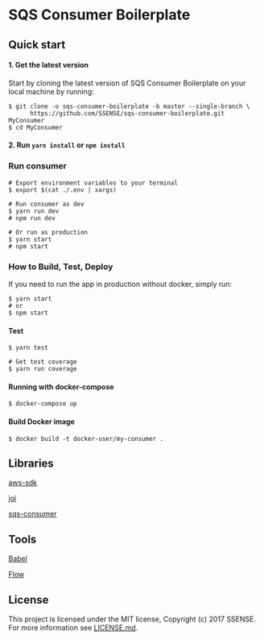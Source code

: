 # SQS Consumer Boilerplate

## Quick start


#### 1. Get the latest version

Start by cloning the latest version of SQS Consumer Boilerplate on your local machine by running:
```shell
$ git clone -o sqs-consumer-boilerplate -b master --single-branch \
      https://github.com/SSENSE/sqs-consumer-boilerplate.git MyConsumer
$ cd MyConsumer
```

#### 2. Run `yarn install` or `npm install`


### Run consumer

```shell
# Export environment variables to your terminal
$ export $(cat ./.env | xargs)

# Run consumer as dev
$ yarn run dev
# npm run dev

# Or run as production
$ yarn start
# npm start
```

### How to Build, Test, Deploy

If you need to run the app in production without docker, simply run:

```shell
$ yarn start
# or
$ npm start
```

#### Test

```shell
$ yarn test

# Get test coverage
$ yarn run coverage
```

#### Running with docker-compose

```shell
$ docker-compose up
```

#### Build Docker image

```shell
$ docker build -t docker-user/my-consumer .
```


## Libraries
[aws-sdk](https://www.npmjs.com/package/aws-sdk)

[joi](https://www.npmjs.com/package/joi)

[sqs-consumer](https://www.npmjs.com/package/sqs-consumer)

## Tools
[Babel](https://babeljs.io/)

[Flow](https://flow.org/)

## License

This project is licensed under the MIT license, Copyright (c) 2017 SSENSE.
For more information see [LICENSE.md](./LICENSE.md).
